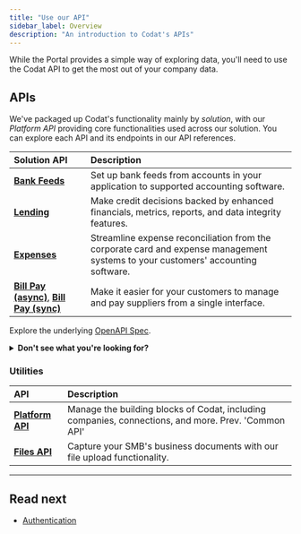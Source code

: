 ```yaml
---
title: "Use our API"
sidebar_label: Overview
description: "An introduction to Codat's APIs"
---
```


While the Portal provides a simple way of exploring data, you'll need to use the Codat API to get the most out of your company data.

## APIs

We've packaged up Codat's functionality mainly by *solution*, with our *Platform API* providing core functionalities used across our solution. You can explore each API and its endpoints in our API references.

| Solution API | Description |
| :- | :- |
| **[Bank Feeds](/bank-feeds-api)** | Set up bank feeds from accounts in your application to supported accounting software. |
| **[Lending](/lending-api)** | Make credit decisions backed by enhanced financials, metrics, reports, and data integrity features. |
| **[Expenses](/sync-for-expenses-api)** | Streamline expense reconciliation from the corporate card and expense management systems to your customers' accounting software. |
| **[Bill Pay (async)](/sync-for-payables-api)**, **[Bill Pay (sync)](/sync-for-payables-v2-api#/)** | Make it easier for your customers to manage and pay suppliers from a single interface. |

Explore the underlying [OpenAPI Spec](https://github.com/codatio/oas).


<details>
  <summary><b>Don't see what you're looking for?</b></summary>  
  
  We've recently <a href="/updates/230901-new-products">reorganized our solutions</a>. You can find the OpenAPI specifications you may have been using before here:

  <li><a href="/sync-for-commerce-v1-api">Sync for Commerce API v1</a></li>
  <li><a href="/sync-for-expenses-v1-api">Sync for Expenses API v1</a></li>
  <li><a href="/accounting-api">Accounting API</a></li>
  <li><a href="/banking-api">Banking API</a></li>
  <li><a href="/commerce-api">Commerce API</a></li>
</details>


### Utilities

| API | Description |
| :- | :- |  
| **[Platform API](/codat-api)** | Manage the building blocks of Codat, including companies, connections, and more. Prev. 'Common API'|
| **[Files API](/files-api)** | Capture your SMB's business documents with our file upload functionality. |

---

## Read next

- [Authentication](/using-the-api/authentication)
